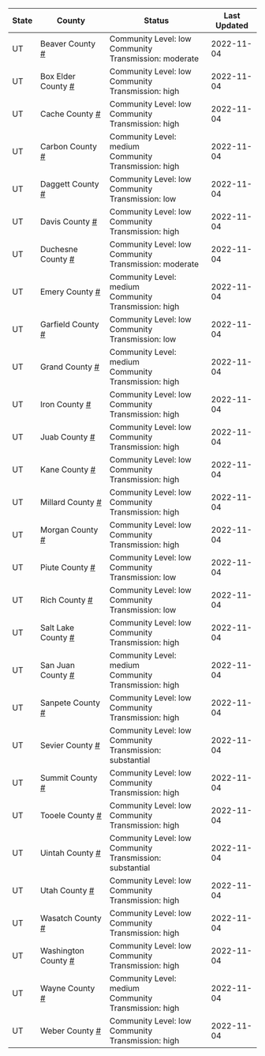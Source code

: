 State | County | Status | Last Updated
--- | --- | --- | --- 
UT | Beaver County <a href="#beaver_county">#</a> | <a name="beaver_county"></a>Community Level: low<br/>Community Transmission: moderate | 2022-11-04
UT | Box Elder County <a href="#box_elder_county">#</a> | <a name="box_elder_county"></a>Community Level: low<br/>Community Transmission: high | 2022-11-04
UT | Cache County <a href="#cache_county">#</a> | <a name="cache_county"></a>Community Level: low<br/>Community Transmission: high | 2022-11-04
UT | Carbon County <a href="#carbon_county">#</a> | <a name="carbon_county"></a>Community Level: medium<br/>Community Transmission: high | 2022-11-04
UT | Daggett County <a href="#daggett_county">#</a> | <a name="daggett_county"></a>Community Level: low<br/>Community Transmission: low | 2022-11-04
UT | Davis County <a href="#davis_county">#</a> | <a name="davis_county"></a>Community Level: low<br/>Community Transmission: high | 2022-11-04
UT | Duchesne County <a href="#duchesne_county">#</a> | <a name="duchesne_county"></a>Community Level: low<br/>Community Transmission: moderate | 2022-11-04
UT | Emery County <a href="#emery_county">#</a> | <a name="emery_county"></a>Community Level: medium<br/>Community Transmission: high | 2022-11-04
UT | Garfield County <a href="#garfield_county">#</a> | <a name="garfield_county"></a>Community Level: low<br/>Community Transmission: low | 2022-11-04
UT | Grand County <a href="#grand_county">#</a> | <a name="grand_county"></a>Community Level: medium<br/>Community Transmission: high | 2022-11-04
UT | Iron County <a href="#iron_county">#</a> | <a name="iron_county"></a>Community Level: low<br/>Community Transmission: high | 2022-11-04
UT | Juab County <a href="#juab_county">#</a> | <a name="juab_county"></a>Community Level: low<br/>Community Transmission: high | 2022-11-04
UT | Kane County <a href="#kane_county">#</a> | <a name="kane_county"></a>Community Level: low<br/>Community Transmission: high | 2022-11-04
UT | Millard County <a href="#millard_county">#</a> | <a name="millard_county"></a>Community Level: low<br/>Community Transmission: high | 2022-11-04
UT | Morgan County <a href="#morgan_county">#</a> | <a name="morgan_county"></a>Community Level: low<br/>Community Transmission: high | 2022-11-04
UT | Piute County <a href="#piute_county">#</a> | <a name="piute_county"></a>Community Level: low<br/>Community Transmission: low | 2022-11-04
UT | Rich County <a href="#rich_county">#</a> | <a name="rich_county"></a>Community Level: low<br/>Community Transmission: low | 2022-11-04
UT | Salt Lake County <a href="#salt_lake_county">#</a> | <a name="salt_lake_county"></a>Community Level: low<br/>Community Transmission: high | 2022-11-04
UT | San Juan County <a href="#san_juan_county">#</a> | <a name="san_juan_county"></a>Community Level: medium<br/>Community Transmission: high | 2022-11-04
UT | Sanpete County <a href="#sanpete_county">#</a> | <a name="sanpete_county"></a>Community Level: low<br/>Community Transmission: high | 2022-11-04
UT | Sevier County <a href="#sevier_county">#</a> | <a name="sevier_county"></a>Community Level: low<br/>Community Transmission: substantial | 2022-11-04
UT | Summit County <a href="#summit_county">#</a> | <a name="summit_county"></a>Community Level: low<br/>Community Transmission: high | 2022-11-04
UT | Tooele County <a href="#tooele_county">#</a> | <a name="tooele_county"></a>Community Level: low<br/>Community Transmission: high | 2022-11-04
UT | Uintah County <a href="#uintah_county">#</a> | <a name="uintah_county"></a>Community Level: low<br/>Community Transmission: substantial | 2022-11-04
UT | Utah County <a href="#utah_county">#</a> | <a name="utah_county"></a>Community Level: low<br/>Community Transmission: high | 2022-11-04
UT | Wasatch County <a href="#wasatch_county">#</a> | <a name="wasatch_county"></a>Community Level: low<br/>Community Transmission: high | 2022-11-04
UT | Washington County <a href="#washington_county">#</a> | <a name="washington_county"></a>Community Level: low<br/>Community Transmission: high | 2022-11-04
UT | Wayne County <a href="#wayne_county">#</a> | <a name="wayne_county"></a>Community Level: medium<br/>Community Transmission: high | 2022-11-04
UT | Weber County <a href="#weber_county">#</a> | <a name="weber_county"></a>Community Level: low<br/>Community Transmission: high | 2022-11-04
